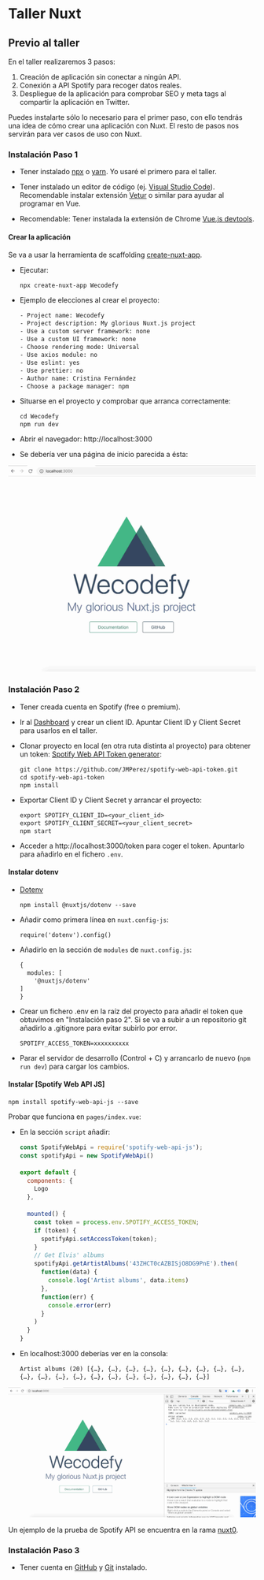 # Taller Nuxt

## Previo al taller

En el taller realizaremos 3 pasos:

1. Creación de aplicación sin conectar a ningún API.
2. Conexión a API Spotify para recoger datos reales.
3. Despliegue de la aplicación para comprobar SEO y meta tags al compartir la aplicación en Twitter.

Puedes instalarte sólo lo necesario para el primer paso, con ello tendrás una idea de cómo crear una aplicación con Nuxt. El resto de pasos nos servirán para ver casos de uso con Nuxt.

### Instalación Paso 1

- Tener instalado [npx](https://www.npmjs.com/package/npx) o [yarn](https://yarnpkg.com/en/). Yo usaré el primero para el taller.

- Tener instalado un editor de código (ej. [Visual Studio Code](https://code.visualstudio.com/)). Recomendable instalar extensión [Vetur](https://github.com/vuejs/vetur) o similar para ayudar al programar en Vue.

- Recomendable: Tener instalada la extensión de Chrome [Vue.js devtools](https://chrome.google.com/webstore/detail/vuejs-devtools/nhdogjmejiglipccpnnnanhbledajbpd?hl=en).

#### Crear la aplicación

Se va a usar la herramienta de scaffolding [create-nuxt-app](https://nuxtjs.org/guide/installation/#using-code-create-nuxt-app-code-).

- Ejecutar:

  ```
  npx create-nuxt-app Wecodefy
  ```

- Ejemplo de elecciones al crear el proyecto:
    ```
    - Project name: Wecodefy
    - Project description: My glorious Nuxt.js project
    - Use a custom server framework: none
    - Use a custom UI framework: none
    - Choose rendering mode: Universal
    - Use axios module: no
    - Use eslint: yes
    - Use prettier: no
    - Author name: Cristina Fernández
    - Choose a package manager: npm
    ```

- Situarse en el proyecto y comprobar que arranca correctamente:

    ```
    cd Wecodefy
    npm run dev
    ```

- Abrir el navegador: http://localhost:3000

- Se debería ver una página de inicio parecida a ésta:

![Imagen página inicio con título y logo](readme-images/home-page.jpg?raw=true)

### Instalación Paso 2

- Tener creada cuenta en Spotify (free o premium).

- Ir al [Dashboard](https://developer.spotify.com/dashboard/) y crear un client ID. Apuntar Client ID y Client Secret para usarlos en el taller.

- Clonar proyecto en local (en otra ruta distinta al proyecto) para obtener un token: [Spotify Web API Token generator](https://github.com/JMPerez/spotify-web-api-token):

    ```
    git clone https://github.com/JMPerez/spotify-web-api-token.git
    cd spotify-web-api-token
    npm install
    ```

- Exportar Client ID y Client Secret y arrancar el proyecto:
    ```
    export SPOTIFY_CLIENT_ID=<your_client_id>
    export SPOTIFY_CLIENT_SECRET=<your_client_secret>
    npm start
    ```

- Acceder a http://localhost:3000/token para coger el token. Apuntarlo para añadirlo en el fichero `.env`.

#### Instalar dotenv

- [Dotenv](https://github.com/nuxt-community/dotenv-module)

  ```
  npm install @nuxtjs/dotenv --save
  ```

- Añadir como primera línea en `nuxt.config-js`:
  ```
  require('dotenv').config()
  ```

- Añadirlo en la sección de `modules` de `nuxt.config.js`:

  ```
  {
    modules: [
      '@nuxtjs/dotenv'
  ]
  }
  ```

- Crear un fichero .env en la raíz del proyecto para añadir el token que obtuvimos en "Instalación paso 2". Si se va a subir a un repositorio git añadirlo a .gitignore para evitar subirlo por error.

  ```
  SPOTIFY_ACCESS_TOKEN=xxxxxxxxxx
  ```

- Parar el servidor de desarrollo (Control + C) y arrancarlo de nuevo (`npm run dev`) para cargar los cambios.

#### Instalar [Spotify Web API JS]

  ```
  npm install spotify-web-api-js --save
  ```

Probar que funciona en `pages/index.vue`:
- En la sección `script` añadir:

  ```js
  const SpotifyWebApi = require('spotify-web-api-js');
  const spotifyApi = new SpotifyWebApi()

  export default {
    components: {
      Logo
    },

    mounted() {
      const token = process.env.SPOTIFY_ACCESS_TOKEN;
      if (token) {
        spotifyApi.setAccessToken(token);
      }
      // Get Elvis' albums
      spotifyApi.getArtistAlbums('43ZHCT0cAZBISjO8DG9PnE').then(
        function(data) {
          console.log('Artist albums', data.items)
        },
        function(err) {
          console.error(err)
        }
      )
    }
  }
  ```

- En localhost:3000 deberías ver en la consola:

  ```
  Artist albums (20) [{…}, {…}, {…}, {…}, {…}, {…}, {…}, {…}, {…}, {…}, {…}, {…}, {…}, {…}, {…}, {…}, {…}, {…}, {…}, {…}]
  ```

![Imagen consola JS](md-images/spotify-test.jpg?raw=true)

Un ejemplo de la prueba de Spotify API se encuentra en la rama [nuxt0](https://github.com/cristinafsanz/taller-nuxt/tree/nuxt0).

### Instalación Paso 3

- Tener cuenta en [GitHub](https://github.com/) y [Git](https://tutorial.djangogirls.org/es/installation/#instalar-git) instalado.
